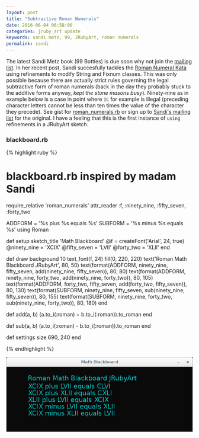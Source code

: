 ```yaml
---
layout: post
title: "Subtractive Roman Numerals"
date: 2016-06-04 06:58:00
categories: jruby_art update
keywords: sandi metz, 99, JRubyArt, roman numerals
permalink: sandi
---
```


The latest Sandi Metz book (99 Bottles) is due soon why not join the [mailing list][list]. In her recent post, Sandi succesfully tackles the [Roman Numeral Kata][kata] using refinements to modify String and Fixnum classes. This was only possible because there are actually strict rules governing the legal subtractive form of roman numerals (back in the day they probably stuck to the additive forms anyway, _kept the stone masons busy_). Ninety-nine as in example below is a case in point where `IC` for example is illegal (preceding character letters cannot be less than ten times the value of the character they precede). See gist for [roman_numerals.rb][roman] or sign up to [Sandi's mailing list][list] for the original. I have a feeling that this is the first instance of `using` refinements in a JRubyArt sketch.

### blackboard.rb ###

{% highlight ruby %}

# blackboard.rb inspired by madam Sandi
require_relative 'roman_numerals'
attr_reader :f, :ninety_nine, :fifty_seven, :forty_two

ADDFORM = '%s plus %s equals %s'
SUBFORM = '%s minus %s equals %s'
using Roman

def setup
  sketch_title 'Math Blackboard'
  @f = createFont('Arial', 24, true)
  @ninety_nine = 'XCIX'
  @fifty_seven = 'LVII' 
  @forty_two = 'XLII'
end

def draw
  background 10
  text_font(f, 24)
  fill(0, 220, 220)
  text('Roman Math Blackboard JRubyArt', 80, 50)
  text(format(ADDFORM, ninety_nine, fifty_seven, add(ninety_nine, fifty_seven)), 80, 80)
  text(format(ADDFORM, ninety_nine, forty_two, add(ninety_nine, forty_two)), 80, 105)
  text(format(ADDFORM, forty_two, fifty_seven, add(forty_two, fifty_seven)), 80, 130)
  text(format(SUBFORM, ninety_nine, fifty_seven, sub(ninety_nine, fifty_seven)), 80, 155)
  text(format(SUBFORM, ninety_nine, forty_two, sub(ninety_nine, forty_two)), 80, 180)
end

def add(a, b)
  (a.to_i(:roman) + b.to_i(:roman)).to_roman
end

def sub(a, b)
  (a.to_i(:roman) - b.to_i(:roman)).to_roman
end

def settings
  size 690, 240
end

{% endhighlight %}

<img src="/assets/roman.png" />

[jruby_art]:https://ruby-processing.github.io/index.html
[roman]:https://gist.github.com/monkstone/b35b26384976c6e474ebf5a33d7abab7
[list]:http://sandimetz.us3.list-manage.com/track/click?u=1090565ccff48ac602d0a84b4&id=bd938590a4&e=8144e160c6
[kata]:https://github.com/alxndr/exercism/blob/master/ruby/roman-numerals/roman_numerals_test.rb